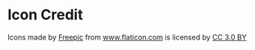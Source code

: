 # Icon Credit

<div>Icons made by <a href="https://www.flaticon.com/authors/freepik" title="Freepic">Freepic</a> from <a href="https://www.flaticon.com/"     title="Flaticon">www.flaticon.com</a> is licensed by <a href="http://creativecommons.org/licenses/by/3.0/"     title="Creative Commons BY 3.0" target="_blank">CC 3.0 BY</a></div>